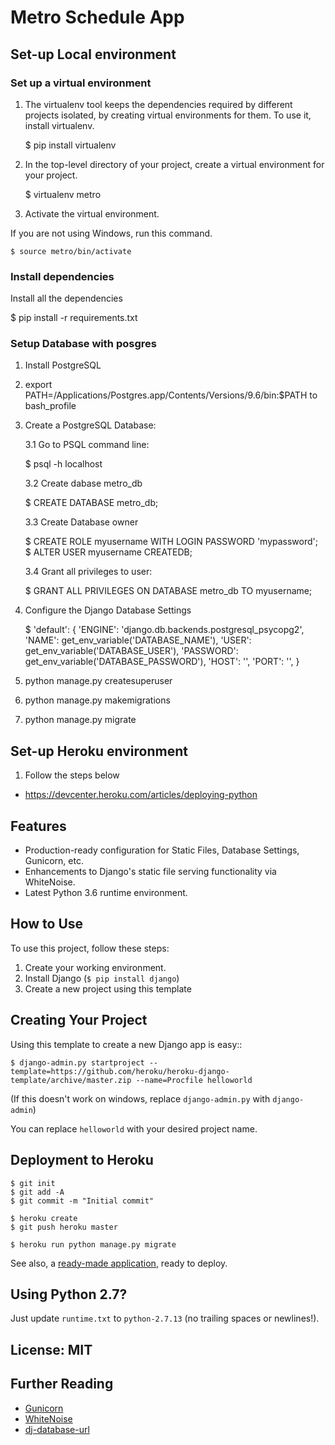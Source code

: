 # Metro Schedule App

## Set-up Local environment

### Set up a virtual environment

1. The virtualenv tool keeps the dependencies required by different projects isolated, by creating virtual environments for them. To use it, install virtualenv.

    $ pip install virtualenv

2. In the top-level directory of your project, create a virtual environment for your project.

    $ virtualenv metro

3. Activate the virtual environment.

If you are not using Windows, run this command.

    $ source metro/bin/activate

### Install dependencies

Install all the dependencies

   $ pip install -r  requirements.txt

### Setup Database with posgres

  1. Install PostgreSQL

  2. export PATH=/Applications/Postgres.app/Contents/Versions/9.6/bin:$PATH to bash_profile

  3. Create a PostgreSQL Database:

      3.1 Go to PSQL command line:

        $ psql -h localhost

      3.2 Create dabase metro_db

        $ CREATE DATABASE metro_db;

      3.3 Create Database owner

        $ CREATE ROLE myusername WITH LOGIN PASSWORD 'mypassword';
        $ ALTER USER myusername CREATEDB;

      3.4 Grant all privileges to user:

        $ GRANT ALL PRIVILEGES ON DATABASE metro_db TO myusername;

  4. Configure the Django Database Settings

     $ 'default': {
        'ENGINE': 'django.db.backends.postgresql_psycopg2',
        'NAME': get_env_variable('DATABASE_NAME'),
        'USER': get_env_variable('DATABASE_USER'),
        'PASSWORD': get_env_variable('DATABASE_PASSWORD'),
        'HOST': '',
        'PORT': '',
    }
  5.  python manage.py createsuperuser
  6.  python manage.py makemigrations
  7.  python manage.py migrate

## Set-up Heroku environment

1. Follow the steps below
- https://devcenter.heroku.com/articles/deploying-python

## Features

- Production-ready configuration for Static Files, Database Settings, Gunicorn, etc.
- Enhancements to Django's static file serving functionality via WhiteNoise.
- Latest Python 3.6 runtime environment. 

## How to Use

To use this project, follow these steps:

1. Create your working environment.
2. Install Django (`$ pip install django`)
3. Create a new project using this template

## Creating Your Project

Using this template to create a new Django app is easy::

    $ django-admin.py startproject --template=https://github.com/heroku/heroku-django-template/archive/master.zip --name=Procfile helloworld

(If this doesn't work on windows, replace `django-admin.py` with `django-admin`)

You can replace ``helloworld`` with your desired project name.

## Deployment to Heroku

    $ git init
    $ git add -A
    $ git commit -m "Initial commit"

    $ heroku create
    $ git push heroku master

    $ heroku run python manage.py migrate

See also, a [ready-made application](https://github.com/heroku/python-getting-started), ready to deploy.

## Using Python 2.7?

Just update `runtime.txt` to `python-2.7.13` (no trailing spaces or newlines!).


## License: MIT

## Further Reading

- [Gunicorn](https://warehouse.python.org/project/gunicorn/)
- [WhiteNoise](https://warehouse.python.org/project/whitenoise/)
- [dj-database-url](https://warehouse.python.org/project/dj-database-url/)
